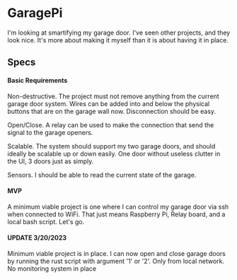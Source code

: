 # GaragePi

I'm looking at smartifying my garage door. I've seen other projects,
and they look nice. It's more about making it myself than it is 
about having it in place.

## Specs

#### Basic Requirements

Non-destructive. The project must not remove anything from the current
garage door system. Wires can be added into and below the physical 
buttons that are on the garage wall now. Disconnection should be easy.

Open/Close. A relay can be used to make the connection that send the
signal to the garage openers. 

Scalable. The system should support my two garage doors, and
should ideally be scalable up or down easily. One door without useless
clutter in the UI, 3 doors just as simply.

Sensors. I should be able to read the current state of the garage.


#### MVP

A minimum viable project is one where I can control my garage door
via ssh when connected to WiFi. That just means Raspberry Pi, 
Relay board, and a local bash script. Let's go.

#### UPDATE 3/20/2023

Minimum viable project is in place. I can now open and close garage doors
by running the rust script with argument '1' or '2'. Only from local network.
No monitoring system in place
